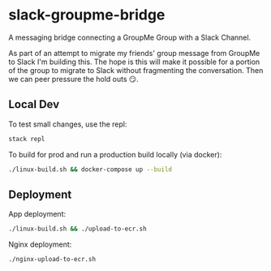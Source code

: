 # slack-groupme-bridge

A messaging bridge connecting a GroupMe Group with a Slack Channel.

As part of an attempt to migrate my friends' group message from GroupMe to Slack I'm building this. The hope is this
will make it possible for a portion of the group to migrate to Slack without fragmenting the conversation. Then we can
peer pressure the hold outs 😏.



## Local Dev
To test small changes, use the repl:

```bash
stack repl
```

To build for prod and run a production build locally (via docker):

```bash
./linux-build.sh && docker-compose up --build
```

## Deployment

App deployment:
```bash
./linux-build.sh && ./upload-to-ecr.sh
```

Nginx deployment:
```bash
./nginx-upload-to-ecr.sh
```